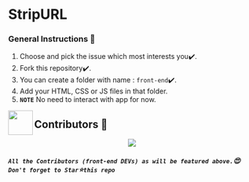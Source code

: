 # StripURL

### General Instructions :mega:
1. Choose and pick the issue which most interests you:heavy_check_mark:.
2. Fork this repository:heavy_check_mark:.
3. You can create a folder with name : `front-end`:heavy_check_mark:.
4. Add your HTML, CSS or JS files in that folder. 
5. **`NOTE`** No need to interact with app for now.

<img align="left" src="https://posthog-static-files.s3.us-east-2.amazonaws.com/Website-Assets/rebrand/icons/Untitled_Artwork+2+copy+15+1.jpg" width="50px" />

## Contributors 🦸

<p align="center">
  <a href="https://github.com/parthpandyappp/StripURL/graphs/contributors"><img src="https://contributors-img.web.app/image?repo=parthpandyappp/StripURL" /></a>
</p>

##### **`All the Contributors (front-end DEVs) as will be featured above.`:heart_eyes: `Don't forget to Star`:star:`this repo`**
